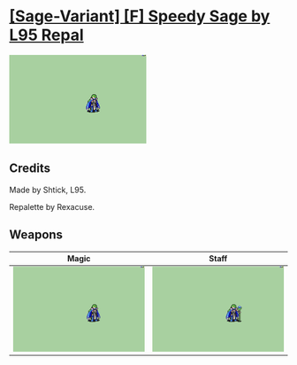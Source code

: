 # [\[Sage-Variant\] \[F\] Speedy Sage by L95 Repal](./)
 

<img src="./6.%20Magic/Magic_000.png" alt="[Sage-Variant] [F] Speedy Sage by L95 Repal standing" />

## Credits

Made by Shtick, L95.

Repalette by Rexacuse.

## Weapons
 

|Magic |Staff |
|  :---: | :---: |
| <img alt="Magic animation" src="./6.%20Magic/Magic.gif" /> | <img alt="Staff animation" src="./7.%20Staff/Staff.gif" /> |
